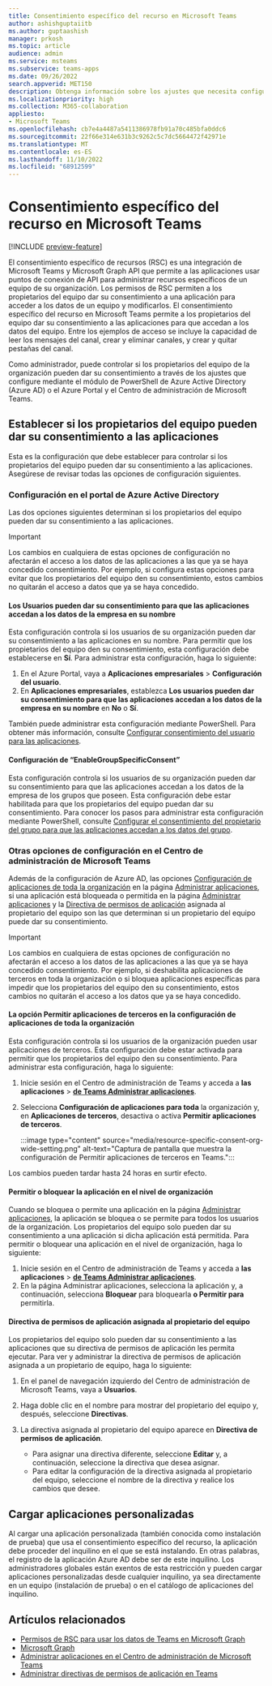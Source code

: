 ```yaml
---
title: Consentimiento específico del recurso en Microsoft Teams
author: ashishguptaiitb
ms.author: guptaashish
manager: prkosh
ms.topic: article
audience: admin
ms.service: msteams
ms.subservice: teams-apps
ms.date: 09/26/2022
search.appverid: MET150
description: Obtenga información sobre los ajustes que necesita configurar para controlar si los propietarios de equipos de su organización pueden dar su consentimiento a las aplicaciones.
ms.localizationpriority: high
ms.collection: M365-collaboration
appliesto:
- Microsoft Teams
ms.openlocfilehash: cb7e4a4487a5411386978fb91a70c485bfa0ddc6
ms.sourcegitcommit: 22f66e314e631b3c9262c5c7dc5664472f42971e
ms.translationtype: MT
ms.contentlocale: es-ES
ms.lasthandoff: 11/10/2022
ms.locfileid: "68912599"
---
```

# <a name="resource-specific-consent-in-microsoft-teams"></a>Consentimiento específico del recurso en Microsoft Teams

[!INCLUDE [preview-feature](includes/preview-feature.md)]

El consentimiento específico de recursos (RSC) es una integración de Microsoft Teams y Microsoft Graph API que permite a las aplicaciones usar puntos de conexión de API para administrar recursos específicos de un equipo de su organización. Los permisos de RSC permiten a los propietarios del equipo dar su consentimiento a una aplicación para acceder a los datos de un equipo y modificarlos. El consentimiento específico del recurso en Microsoft Teams permite a los propietarios del equipo dar su consentimiento a las aplicaciones para que accedan a los datos del equipo. Entre los ejemplos de acceso se incluye la capacidad de leer los mensajes del canal, crear y eliminar canales, y crear y quitar pestañas del canal.

Como administrador, puede controlar si los propietarios del equipo de la organización pueden dar su consentimiento a través de los ajustes que configure mediante el módulo de PowerShell de Azure Active Directory (Azure AD) o el Azure Portal y el Centro de administración de Microsoft Teams.  

## <a name="set-whether-team-owners-can-give-consent-to-apps"></a>Establecer si los propietarios del equipo pueden dar su consentimiento a las aplicaciones

Esta es la configuración que debe establecer para controlar si los propietarios del equipo pueden dar su consentimiento a las aplicaciones. Asegúrese de revisar todas las opciones de configuración siguientes.

### <a name="settings-in-azure-active-directory-portal"></a>Configuración en el portal de Azure Active Directory

Las dos opciones siguientes determinan si los propietarios del equipo pueden dar su consentimiento a las aplicaciones.

> [!IMPORTANT]
> Los cambios en cualquiera de estas opciones de configuración no afectarán el acceso a los datos de las aplicaciones a las que ya se haya concedido consentimiento. Por ejemplo, si configura estas opciones para evitar que los propietarios del equipo den su consentimiento, estos cambios no quitarán el acceso a datos que ya se haya concedido.

#### <a name="the-users-can-consent-to-apps-accessing-company-data-on-their-behalf-setting"></a>Los Usuarios pueden dar su consentimiento para que las aplicaciones accedan a los datos de la empresa en su nombre

Esta configuración controla si los usuarios de su organización pueden dar su consentimiento a las aplicaciones en su nombre. Para permitir que los propietarios del equipo den su consentimiento, esta configuración debe establecerse en **Sí**. Para administrar esta configuración, haga lo siguiente:

1. En el Azure Portal, vaya a **Aplicaciones empresariales** > **Configuración del usuario**.
2. En **Aplicaciones empresariales**, establezca **Los usuarios pueden dar su consentimiento para que las aplicaciones accedan a los datos de la empresa en su nombre** en **No** o **Sí**.

También puede administrar esta configuración mediante PowerShell. Para obtener más información, consulte [Configurar consentimiento del usuario para las aplicaciones](/azure/active-directory/manage-apps/configure-user-consent#configure-user-consent-to-applications).

#### <a name="the-enablegroupspecificconsent-setting"></a>Configuración de “EnableGroupSpecificConsent”

Esta configuración controla si los usuarios de su organización pueden dar su consentimiento para que las aplicaciones accedan a los datos de la empresa de los grupos que poseen. Esta configuración debe estar habilitada para que los propietarios del equipo puedan dar su consentimiento. Para conocer los pasos para administrar esta configuración mediante PowerShell, consulte [Configurar el consentimiento del propietario del grupo para que las aplicaciones accedan a los datos del grupo](/azure/active-directory/manage-apps/configure-user-consent#configure-group-owner-consent-to-apps-accessing-group-data).

### <a name="settings-in-the-microsoft-teams-admin-center"></a>Otras opciones de configuración en el Centro de administración de Microsoft Teams

Además de la configuración de Azure AD, las opciones [Configuración de aplicaciones de toda la organización](manage-apps.md#manage-org-wide-app-settings) en la página [Administrar aplicaciones](manage-apps.md), si una aplicación está bloqueada o permitida en la página [Administrar aplicaciones](manage-apps.md#allow-and-block-apps) y la [Directiva de permisos de aplicación](teams-app-permission-policies.md) asignada al propietario del equipo son las que determinan si un propietario del equipo puede dar su consentimiento.

> [!IMPORTANT]
> Los cambios en cualquiera de estas opciones de configuración no afectarán el acceso a los datos de las aplicaciones a las que ya se haya concedido consentimiento. Por ejemplo, si deshabilita aplicaciones de terceros en toda la organización o si bloquea aplicaciones específicas para impedir que los propietarios del equipo den su consentimiento, estos cambios no quitarán el acceso a los datos que ya se haya concedido.  

#### <a name="the-allow-third-party-apps-option-in-org-wide-app-settings"></a>La opción Permitir aplicaciones de terceros en la configuración de aplicaciones de toda la organización

Esta configuración controla si los usuarios de la organización pueden usar aplicaciones de terceros. Esta configuración debe estar activada para permitir que los propietarios del equipo den su consentimiento. Para administrar esta configuración, haga lo siguiente:

1. Inicie sesión en el Centro de administración de Teams y acceda a **las aplicaciones** > **[de Teams Administrar aplicaciones](https://admin.teams.microsoft.com/policies/manage-apps)**.
1. Selecciona **Configuración de aplicaciones para toda** la organización y, en **Aplicaciones de terceros**, desactiva o activa **Permitir aplicaciones de terceros**.

   :::image type="content" source="media/resource-specific-consent-org-wide-setting.png" alt-text="Captura de pantalla que muestra la configuración de Permitir aplicaciones de terceros en Teams.":::

Los cambios pueden tardar hasta 24 horas en surtir efecto.

#### <a name="allow-or-block-the-app-at-the-org-level"></a>Permitir o bloquear la aplicación en el nivel de organización

Cuando se bloquea o permite una aplicación en la página [Administrar aplicaciones](manage-apps.md#allow-and-block-apps), la aplicación se bloquea o se permite para todos los usuarios de la organización. Los propietarios del equipo solo pueden dar su consentimiento a una aplicación si dicha aplicación está permitida. Para permitir o bloquear una aplicación en el nivel de organización, haga lo siguiente:

1. Inicie sesión en el Centro de administración de Teams y acceda a **las aplicaciones** > **[de Teams Administrar aplicaciones](https://admin.teams.microsoft.com/policies/manage-apps)**.
1. En la página Administrar aplicaciones, selecciona la aplicación y, a continuación, selecciona **Bloquear** para bloquearla **o Permitir para** permitirla.

#### <a name="app-permission-policy-assigned-to-the-team-owner"></a>Directiva de permisos de aplicación asignada al propietario del equipo

Los propietarios del equipo solo pueden dar su consentimiento a las aplicaciones que su directiva de permisos de aplicación les permita ejecutar. Para ver y administrar la directiva de permisos de aplicación asignada a un propietario de equipo, haga lo siguiente:

1. En el panel de navegación izquierdo del Centro de administración de Microsoft Teams, vaya a **Usuarios**.
1. Haga doble clic en el nombre para mostrar del propietario del equipo y, después, seleccione **Directivas**.
1. La directiva asignada al propietario del equipo aparece en **Directiva de permisos de aplicación**.

    * Para asignar una directiva diferente, seleccione **Editar** y, a continuación, seleccione la directiva que desea asignar.
    * Para editar la configuración de la directiva asignada al propietario del equipo, seleccione el nombre de la directiva y realice los cambios que desee.  

## <a name="upload-custom-apps"></a>Cargar aplicaciones personalizadas

Al cargar una aplicación personalizada (también conocida como instalación de prueba) que usa el consentimiento específico del recurso, la aplicación debe proceder del inquilino en el que se está instalando. En otras palabras, el registro de la aplicación Azure AD debe ser de este inquilino. Los administradores globales están exentos de esta restricción y pueden cargar aplicaciones personalizadas desde cualquier inquilino, ya sea directamente en un equipo (instalación de prueba) o en el catálogo de aplicaciones del inquilino.

## <a name="related-articles"></a>Artículos relacionados

* [Permisos de RSC para usar los datos de Teams en Microsoft Graph](/microsoftteams/platform/graph-api/rsc/resource-specific-consent)
* [Microsoft Graph](https://developer.microsoft.com/graph)
* [Administrar aplicaciones en el Centro de administración de Microsoft Teams](manage-apps.md)
* [Administrar directivas de permisos de aplicación en Teams](teams-app-permission-policies.md)
